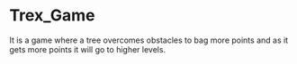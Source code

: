 # Trex_Game
It is a game where a tree overcomes obstacles to bag more points and as it gets more points it will go to higher levels.
